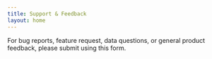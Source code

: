 ```yaml
---
title: Support & Feedback
layout: home
---
```


For bug reports, feature request, data questions, or general product feedback, please submit using this form.
